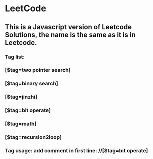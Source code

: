 # LeetCode

## This is a Javascript version of Leetcode Solutions, the name is the same as it is in Leetcode.

### Tag list: 
### [$tag=two pointer search]
### [$tag=binary search]
### [$tag=jinzhi]
### [$tag=bit operate]
### [$tag=math]
### [$tag=recursion2loop]

### Tag usage: add comment in first line: //[$tag=bit operate]